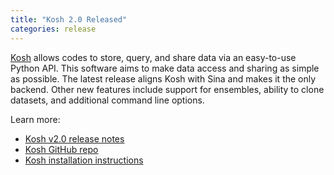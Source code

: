 ```yaml
---
title: "Kosh 2.0 Released"
categories: release
---
```


[Kosh](https://github.com/LLNL/kosh) allows codes to store, query, and share data via an easy-to-use Python API. This software aims to make data access and sharing as simple as possible. The latest release aligns Kosh with Sina and makes it the only backend. Other new features include support for ensembles, ability to clone datasets, and additional command line options.

Learn more:

- [Kosh v2.0 release notes](https://github.com/LLNL/kosh/releases/tag/v2.0)
- [Kosh GitHub repo](https://github.com/LLNL/kosh)
- [Kosh installation instructions](https://github.com/LLNL/kosh/blob/stable/INSTALL.md)
